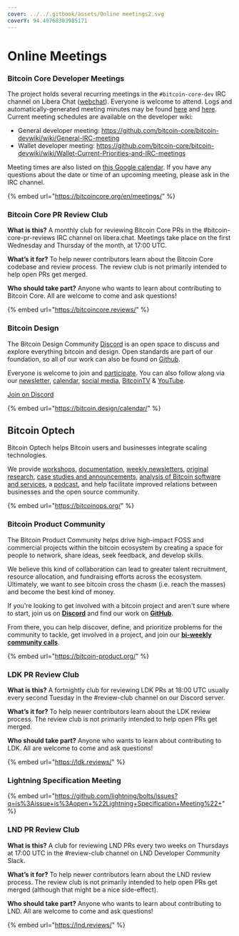 ```yaml
---
cover: ../../.gitbook/assets/Online meetings2.svg
coverY: 94.49768303985171
---
```


# Online Meetings

### Bitcoin Core Developer Meetings

The project holds several recurring meetings in the `#bitcoin-core-dev` IRC channel on Libera Chat ([webchat](https://web.libera.chat/#bitcoin-core-dev)). Everyone is welcome to attend. Logs and automatically-generated meeting minutes may be found [here](https://www.erisian.com.au/bitcoin-core-dev/) and [here](https://bitcoin.jonasschnelli.ch/ircmeetings/logs/bitcoin-core-dev/). Current meeting schedules are available on the developer wiki:

* General developer meeting: https://github.com/bitcoin-core/bitcoin-devwiki/wiki/General-IRC-meeting
* Wallet developer meeting: https://github.com/bitcoin-core/bitcoin-devwiki/wiki/Wallet-Current-Priorities-and-IRC-meetings

Meeting times are also listed on [this Google calendar](https://calendar.google.com/calendar?cid=MTFwcXZkZ3BkOTlubGliZjliYTg2MXZ1OHNAZ3JvdXAuY2FsZW5kYXIuZ29vZ2xlLmNvbQ). If you have any questions about the date or time of an upcoming meeting, please ask in the IRC channel.

{% embed url="https://bitcoincore.org/en/meetings/" %}

### Bitcoin Core PR Review Club

**What is this?** A monthly club for reviewing Bitcoin Core PRs in the #bitcoin-core-pr-reviews IRC channel on libera.chat. Meetings take place on the first Wednesday and Thursday of the month, at 17:00 UTC.

**What’s it for?** To help newer contributors learn about the Bitcoin Core codebase and review process. The review club is not primarily intended to help open PRs get merged.

**Who should take part?** Anyone who wants to learn about contributing to Bitcoin Core. All are welcome to come and ask questions!

{% embed url="https://bitcoincore.reviews/" %}

### Bitcoin Design

The Bitcoin Design Community [Discord](https://discord.gg/K7aQ5PErht) is an open space to discuss and explore everything bitcoin and design. Open standards are part of our foundation, so all of our work can also be found on [Github](https://github.com/BitcoinDesign).

Everyone is welcome to join and [participate](https://bitcoin.design/contribute). You can also follow along via our [newsletter](https://bitcoin.design/newsletter), [calendar](https://bitcoin.design/calendar), [social media](https://bitcoin.design/social-media), [BitcoinTV](https://bitcointv.com/a/bitcoin\_design/video-channels) & [YouTube](https://www.youtube.com/c/BitcoinDesign).

[Join on Discord](https://discord.gg/K7aQ5PErht)

{% embed url="https://bitcoin.design/calendar/" %}

## Bitcoin Optech

Bitcoin Optech helps Bitcoin users and businesses integrate scaling technologies.

We provide [workshops](https://bitcoinops.org/workshops), [documentation](https://github.com/bitcoinops/scaling-book), [weekly newsletters](https://bitcoinops.org/en/newsletters/), [original research](https://dashboard.bitcoinops.org/), [case studies and announcements](https://bitcoinops.org/en/blog/), [analysis of Bitcoin software and services](https://bitcoinops.org/en/compatibility/), a [podcast](https://bitcoinops.org/en/podcast/), and help facilitate improved relations between businesses and the open source community.

{% embed url="https://bitcoinops.org/" %}



### Bitcoin Product Community

The Bitcoin Product Community helps drive high-impact FOSS and commercial projects within the bitcoin ecosystem by creating a space for people to network, share ideas, seek feedback, and develop skills.

We believe this kind of collaboration can lead to greater talent recruitment, resource allocation, and fundraising efforts across the ecosystem. Ultimately, we want to see bitcoin cross the chasm (i.e. reach the masses) and become the best kind of money.

If you're looking to get involved with a bitcoin project and aren't sure where to start, join us on [**Discord**](https://discord.gg/Ztvwn8fycA) and find our work on [**GitHub**](https://github.com/Bitcoin-Product-Community).

From there, you can help discover, define, and prioritize problems for the community to tackle, get involved in a project, and join our [**bi-weekly community calls**](https://meet.jit.si/ComprehensiveSpecialistsRideStrangely).

{% embed url="https://bitcoin-product.org/" %}

### LDK PR Review Club

**What is this?** A fortnightly club for reviewing LDK PRs at 18:00 UTC usually every second Tuesday in the #review-club channel on our Discord server.

**What’s it for?** To help newer contributors learn about the LDK review process. The review club is not primarily intended to help open PRs get merged.

**Who should take part?** Anyone who wants to learn about contributing to LDK. All are welcome to come and ask questions!

{% embed url="https://ldk.reviews/" %}

### Lightning Specification Meeting

{% embed url="https://github.com/lightning/bolts/issues?q=is%3Aissue+is%3Aopen+%22Lightning+Specification+Meeting%22+" %}

### LND PR Review Club

**What is this?** A club for reviewing LND PRs every two weeks on Thursdays at 17:00 UTC in the #review-club channel on LND Developer Community Slack.

**What’s it for?** To help newer contributors learn about the LND review process. The review club is not primarily intended to help open PRs get merged (although that might be a nice side-effect).

**Who should take part?** Anyone who wants to learn about contributing to LND. All are welcome to come and ask questions!

{% embed url="https://lnd.reviews/" %}

